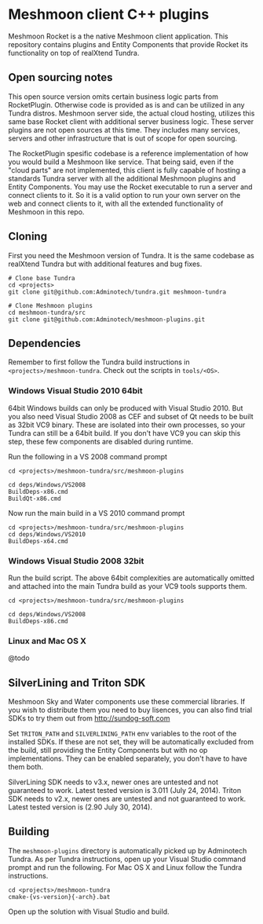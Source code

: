 # Meshmoon client C++ plugins

Meshmoon Rocket is a the native Meshmoon client application. This repository contains plugins and Entity Components that provide Rocket its functionality on top of realXtend Tundra.

## Open sourcing notes

This open source version omits certain business logic parts from RocketPlugin. Otherwise code is provided as is and can be utilized in any Tundra distros. Meshmoon server side, the actual cloud hosting, utilizes this same base Rocket client with additional server business logic. These server plugins are not open sources at this time. They includes many services, servers and other infrastructure that is out of scope for open sourcing.

The RocketPlugin spesific codebase is a reference implementation of how you would build a Meshmoon like service. That being said, even if the "cloud parts" are not implemented, this client is fully capable of hosting a standards Tundra server with all the additional Meshmoon plugins and Entity Components. You may use the Rocket executable to run a server and connect clients to it. So it is a valid option to run your own server on the web and connect clients to it, with all the extended functionality of Meshmoon in this repo.

## Cloning

First you need the Meshmoon version of Tundra. It is the same codebase as realXtend Tundra but with additional features and bug fixes.

```
# Clone base Tundra
cd <projects>
git clone git@github.com:Adminotech/tundra.git meshmoon-tundra

# Clone Meshmoon plugins
cd meshmoon-tundra/src
git clone git@github.com:Adminotech/meshmoon-plugins.git
```

## Dependencies

Remember to first follow the Tundra build instructions in `<projects>/meshmoon-tundra`. Check out the scripts in `tools/<OS>`.

### Windows Visual Studio 2010 64bit

64bit Windows builds can only be produced with Visual Studio 2010. But you also need Visual Studio 2008 as CEF and subset of Qt needs to be built as 32bit VC9 binary. These are isolated into their own processes, so your Tundra can still be a 64bit build. If you don't have VC9 you can skip this step, these few components are disabled during runtime.

Run the following in a VS 2008 command prompt

```
cd <projects>/meshmoon-tundra/src/meshmoon-plugins

cd deps/Windows/VS2008
BuildDeps-x86.cmd
BuildQt-x86.cmd
```

Now run the main build in a VS 2010 command prompt

```
cd <projects>/meshmoon-tundra/src/meshmoon-plugins
cd deps/Windows/VS2010
BuildDeps-x64.cmd
```

### Windows Visual Studio 2008 32bit

Run the build script. The above 64bit complexities are automatically omitted and attached into the main Tundra build as your VC9 tools supports them.

```
cd <projects>/meshmoon-tundra/src/meshmoon-plugins

cd deps/Windows/VS2008
BuildDeps-x86.cmd
```

### Linux and Mac OS X

@todo

## SilverLining and Triton SDK

Meshmoon Sky and Water components use these commercial libraries. If you wish to distribute them you need to buy lisences, you can also find trial SDKs to try them out from http://sundog-soft.com

Set `TRITON_PATH` and `SILVERLINING_PATH` env variables to the root of the installed SDKs. If these are not set, they will be automatically excluded from the build, still providing the Entity Components but with no op implementations. They can be enabled separately, you don't have to have them both.

SilverLining SDK needs to v3.x, newer ones are untested and not guaranteed to work. Latest tested version is 3.011 (July 24, 2014).
Triton SDK needs to v2.x, newer ones are untested and not guaranteed to work. Latest tested version is (2.90 July 30, 2014).

## Building

The `meshmoon-plugins` directory is automatically picked up by Adminotech Tundra. As per Tundra instructions, open up your Visual Studio command prompt and run the following. For Mac OS X and Linux follow the Tundra instructions.

```
cd <projects>/meshmoon-tundra
cmake-{vs-version}{-arch}.bat
```

Open up the solution with Visual Studio and build.
